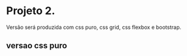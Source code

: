 # Projeto 2.

Versão será produzida com css puro, css grid, css flexbox e bootstrap.

## versao css puro